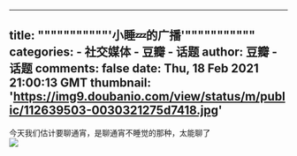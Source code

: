 
---
title: """""""""""'小睡💤的广播'"""""""""""
categories: 
    - 社交媒体
    - 豆瓣 - 话题
author: 豆瓣 - 话题
comments: false
date: Thu, 18 Feb 2021 21:00:13 GMT
thumbnail: 'https://img9.doubanio.com/view/status/m/public/112639503-0030321275d7418.jpg'
---

<div>   
今天我们估计要聊通宵，是聊通宵不睡觉的那种，太能聊了<br><img src="https://img9.doubanio.com/view/status/m/public/112639503-0030321275d7418.jpg" referrerpolicy="no-referrer">  
</div>
            